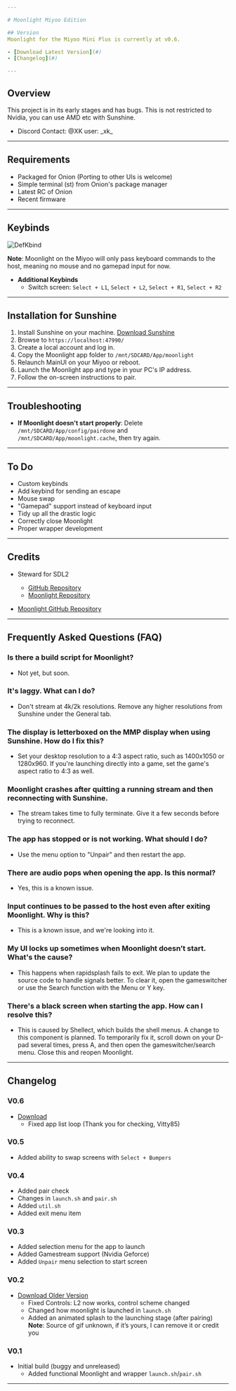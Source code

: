 ```yaml
---

# Moonlight Miyoo Edition

## Version
Moonlight for the Miyoo Mini Plus is currently at v0.6.

- [Download Latest Version](#)
- [Changelog](#)

---
```


## Overview

This project is in its early stages and has bugs. This is not restricted to Nvidia, you can use AMD etc with Sunshine.

- Discord Contact: @XK user: \_xk\_

---

## Requirements

- Packaged for Onion (Porting to other UIs is welcome)
- Simple terminal (st) from Onion's package manager
- Latest RC of Onion
- Recent firmware

---

## Keybinds
![DefKbind](https://github.com/XK9274/moonlight-app-miyoo/assets/47260768/1965216d-d305-48b2-9461-9c6980da6375)

**Note**: Moonlight on the Miyoo will only pass keyboard commands to the host, meaning no mouse and no gamepad input for now.

- **Additional Keybinds**
  - Switch screen: `Select + L1`, `Select + L2`, `Select + R1`, `Select + R2`

---

## Installation for Sunshine

1. Install Sunshine on your machine. [Download Sunshine](https://github.com/LizardByte/Sunshine/releases)
2. Browse to `https://localhost:47990/`
3. Create a local account and log in.
4. Copy the Moonlight app folder to `/mnt/SDCARD/App/moonlight`
5. Relaunch MainUI on your Miyoo or reboot.
6. Launch the Moonlight app and type in your PC's IP address.
7. Follow the on-screen instructions to pair.

---

## Troubleshooting

- **If Moonlight doesn't start properly**: Delete `/mnt/SDCARD/App/config/pairdone` and `/mnt/SDCARD/App/moonlight.cache`, then try again.

---

## To Do

- Custom keybinds
- Add keybind for sending an escape
- Mouse swap
- "Gamepad" support instead of keyboard input
- Tidy up all the drastic logic
- Correctly close Moonlight
- Proper wrapper development

---

## Credits

- Steward for SDL2
  - [GitHub Repository](https://github.com/steward-fu/sdl/tree/sdl-2.0.20_ssd202d_miyoo-mini_drastic)
  - [Moonlight Repository](https://github.com/XK9274/sdl2-moonlight-miyoo/tree/sdl-2.0.20_ssd202d_miyoo-mini_moonlight)
  
- [Moonlight GitHub Repository](https://github.com/moonlight-stream/moonlight-embedded)

---

## Frequently Asked Questions (FAQ)

### Is there a build script for Moonlight?
- Not yet, but soon.

### It's laggy. What can I do?
- Don't stream at 4k/2k resolutions. Remove any higher resolutions from Sunshine under the General tab.

### The display is letterboxed on the MMP display when using Sunshine. How do I fix this?
- Set your desktop resolution to a 4:3 aspect ratio, such as 1400x1050 or 1280x960. If you're launching directly into a game, set the game's aspect ratio to 4:3 as well.

### Moonlight crashes after quitting a running stream and then reconnecting with Sunshine.
- The stream takes time to fully terminate. Give it a few seconds before trying to reconnect.

### The app has stopped or is not working. What should I do?
- Use the menu option to "Unpair" and then restart the app.

### There are audio pops when opening the app. Is this normal?
- Yes, this is a known issue.

### Input continues to be passed to the host even after exiting Moonlight. Why is this?
- This is a known issue, and we're looking into it.

### My UI locks up sometimes when Moonlight doesn’t start. What's the cause?
- This happens when rapidsplash fails to exit. We plan to update the source code to handle signals better. To clear it, open the gameswitcher or use the Search function with the Menu or Y key.

### There's a black screen when starting the app. How can I resolve this?
- This is caused by Shellect, which builds the shell menus. A change to this component is planned. To temporarily fix it, scroll down on your D-pad several times, press A, and then open the gameswitcher/search menu. Close this and reopen Moonlight.

---

## Changelog

### V0.6
- [Download](#)
  - Fixed app list loop (Thank you for checking, Vitty85)

### V0.5
- Added ability to swap screens with `Select + Bumpers`

### V0.4
- Added pair check
- Changes in `launch.sh` and `pair.sh`
- Added `util.sh`
- Added exit menu item

### V0.3
- Added selection menu for the app to launch
- Added Gamestream support (Nvidia Geforce)
- Added `Unpair` menu selection to start screen

### V0.2
- [Download Older Version](#)
  - Fixed Controls: L2 now works, control scheme changed
  - Changed how moonlight is launched in `launch.sh`
  - Added an animated splash to the launching stage (after pairing)  
    **Note**: Source of gif unknown, if it’s yours, I can remove it or credit you

### V0.1
- Initial build (buggy and unreleased)
  - Added functional Moonlight and wrapper `launch.sh`/`pair.sh`

---
